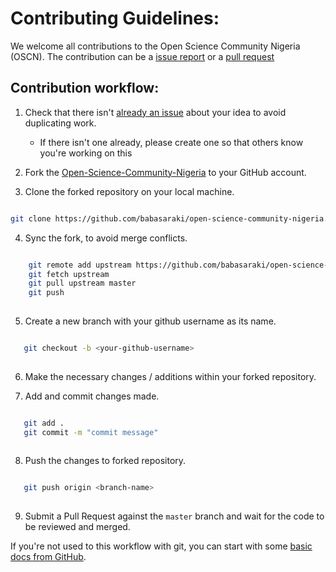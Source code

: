 
# Contributing Guidelines:

We welcome all contributions to the Open Science Community Nigeria (OSCN). The contribution can be a [issue report](https://github.com/babasaraki/open-science-community-nigeria/issues) 
or a [pull request](https://github.com/babasaraki/open-science-community-nigeria/pulls)

## Contribution workflow:

1. Check that there isn't [already an issue](https://github.com/babasaraki/open-science-community-nigeria/issues) about your idea to avoid duplicating work.
    * If there isn't one already, please create one so that others know you're working on this

2. Fork the [Open-Science-Community-Nigeria](https://github.com/babasaraki/open-science-community-nigeria.git) to your GitHub account.

3. Clone the forked repository on your local machine.

 ```bash
 
 git clone https://github.com/babasaraki/open-science-community-nigeria.git
 
 ```
4. Sync the fork, to avoid merge conflicts. 

```bash

    git remote add upstream https://github.com/babasaraki/open-science-community-nigeria.git
    git fetch upstream
    git pull upstream master
    git push
    
```

5. Create a new branch with your github username as its name.

 ```bash
 
    git checkout -b <your-github-username>
    
 ```

6. Make the necessary changes / additions within your forked repository.

7. Add and commit changes made.

 ```bash
 
    git add .
    git commit -m "commit message"
    
 ```
8. Push the changes to forked repository.

 ```bash
 
    git push origin <branch-name>
    
 ```

9. Submit a Pull Request against the `master` branch and wait for the code to be reviewed and merged.

If you're not used to this workflow with git, you can start with some [basic docs from GitHub](https://help.github.com/articles/fork-a-repo/).

